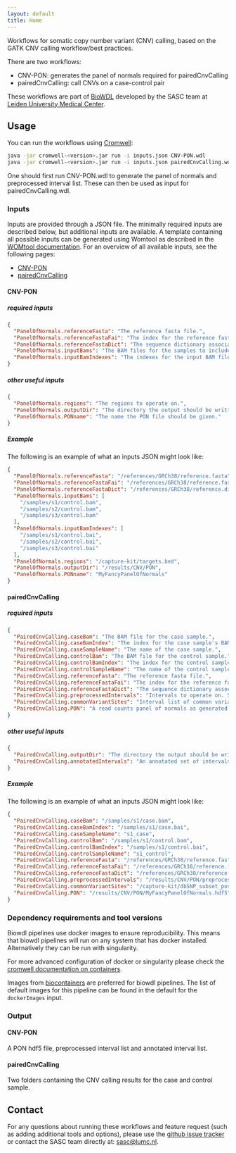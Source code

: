 ```yaml
---
layout: default
title: Home
---
```


Workflows for somatic copy number variant (CNV) calling, based on the 
GATK CNV calling workflow/best practices.

There are two workflows:
- CNV-PON: generates the panel of normals required for pairedCnvCalling
- pairedCnvCalling: call CNVs on a case-control pair

These workflows are part of [BioWDL](https://biowdl.github.io/)
developed by the SASC team at [Leiden University Medical Center](https://www.lumc.nl/).

## Usage
You can run the workflows using
[Cromwell](http://cromwell.readthedocs.io/en/stable/):
```bash
java -jar cromwell-<version>.jar run -i inputs.json CNV-PON.wdl
java -jar cromwell-<version>.jar run -i inputs.json pairedCnvCalling.wdl
```

One should first run CNV-PON.wdl to generate the panel of normals and
preprocessed interval list. These can then be used as input for
pairedCnvCalling.wdl.

### Inputs
Inputs are provided through a JSON file. The minimally required inputs are
described below, but additional inputs are available.
A template containing all possible inputs can be generated using
Womtool as described in the
[WOMtool documentation](http://cromwell.readthedocs.io/en/stable/WOMtool/).
For an overview of all available inputs, see the following pages:
- [CNV-PON](./CNV-PON-inputs.html)
- [pairedCnvCalling](pairedCnvCalling-inputs.html)

#### CNV-PON
##### required inputs
```json
{
  "PanelOfNormals.referenceFasta": "The reference fasta file.",
  "PanelOfNormals.referenceFastaFai": "The index for the reference fasta file.",
  "PanelOfNormals.referenceFastaDict": "The sequence dictionary associated with the reference fasta file.",
  "PanelOfNormals.inputBams": "The BAM files for the samples to include in the PON. May be empty so just the annotated intervals can be created.",
  "PanelOfNormals.inputBamIndexes": "The indexes for the input BAM files."
}
```

##### other useful inputs
```json
{
  "PanelOfNormals.regions": "The regions to operate on.",
  "PanelOfNormals.outputDir": "The directory the output should be written to.",
  "PanelOfNormals.PONname": "The name the PON file should be given."
}
```

##### Example
The following is an example of what an inputs JSON might look like:
```json
{
  "PanelOfNormals.referenceFasta": "/references/GRCh38/reference.fasta",
  "PanelOfNormals.referenceFastaFai": "/references/GRCh38/reference.fasta.fai",
  "PanelOfNormals.referenceFastaDict": "/references/GRCh38/reference.dict",
  "PanelOfNormals.inputBams": [
    "/samples/s1/control.bam",
    "/samples/s2/control.bam",
    "/samples/s3/control.bam"
  ],
  "PanelOfNormals.inputBamIndexes": [
    "/samples/s1/control.bai",
    "/samples/s2/control.bai",
    "/samples/s3/control.bai"
  ],
  "PanelOfNormals.regions": "/capture-kit/targets.bed",
  "PanelOfNormals.outputDir": "/results/CNV/PON",
  "PanelOfNormals.PONname": "MyFancyPanelOfNormals"
}
```

#### pairedCnvCalling
##### required inputs
```json
{
  "PairedCnvCalling.caseBam": "The BAM file for the case sample.",
  "PairedCnvCalling.caseBamIndex": "The index for the case sample's BAM file.",
  "PairedCnvCalling.caseSampleName": "The name of the case sample.",
  "PairedCnvCalling.controlBam": "The BAM file for the control sample.",
  "PairedCnvCalling.controlBamIndex": "The index for the control sample's BAM file.",
  "PairedCnvCalling.controlSampleName": "The name of the control sample.",
  "PairedCnvCalling.referenceFasta": "The reference fasta file.",
  "PairedCnvCalling.referenceFastaFai": "The index for the reference fasta file.",
  "PairedCnvCalling.referenceFastaDict": "The sequence dictionary associated with the reference fasta file.",
  "PairedCnvCalling.preprocessedIntervals": "Intervals to operate on. Should be produced by gatk PreprocessIntervals (eg. using CNV-PON.wdl).",
  "PairedCnvCalling.commonVariantSites": "Interval list of common variant sites (to retrieve the allelic counts for). Preferably a list variants from the sample being analysed. For targeted/exome sequencing the list should be limited to variants within the sequenced regions, due to memory usage.",
  "PairedCnvCalling.PON": "A read counts panel of normals as generated by gatk CreateReadCountPanelOfNormals (eg. using CNV-PON.wdl)."
}
```

##### other useful inputs
```json
{
  "PairedCnvCalling.outputDir": "The directory the output should be written to.",
  "PairedCnvCalling.annotatedIntervals": "An annotated set of intervals as generated by AnnotateIntervals (eg. using CNV-PON.wdl). Will be ignored if PON is provided."
}
```

##### Example
The following is an example of what an inputs JSON might look like:
```json
{
  "PairedCnvCalling.caseBam": "/samples/s1/case.bam",
  "PairedCnvCalling.caseBamIndex": "/samples/s1/case.bai",
  "PairedCnvCalling.caseSampleName": "s1_case",
  "PairedCnvCalling.controlBam": "/samples/s1/control.bam",
  "PairedCnvCalling.controlBamIndex": "/samples/s1/control.bai",
  "PairedCnvCalling.controlSampleName": "s1_control",
  "PairedCnvCalling.referenceFasta": "/references/GRCh38/reference.fasta",
  "PairedCnvCalling.referenceFastaFai": "/references/GRCh38/reference.fasta.fai",
  "PairedCnvCalling.referenceFastaDict": "/references/GRCh38/reference.dict",
  "PairedCnvCalling.preprocessedIntervals": "/results/CNV/PON/preprocessed.interval_list",
  "PairedCnvCalling.commonVariantSites": "/capture-kit/dbSNP_subset_positions.interval_list",
  "PairedCnvCalling.PON": "/results/CNV/PON/MyFancyPanelOfNormals.hdf5"
}
```

### Dependency requirements and tool versions
Biowdl pipelines use docker images to ensure  reproducibility. This
means that biowdl pipelines will run on any system that has docker
installed. Alternatively they can be run with singularity.

For more advanced configuration of docker or singularity please check
the [cromwell documentation on containers](
https://cromwell.readthedocs.io/en/stable/tutorials/Containers/).

Images from [biocontainers](https://biocontainers.pro) are preferred for
biowdl pipelines. The list of default images for this pipeline can be
found in the default for the `dockerImages` input.

### Output
#### CNV-PON
A PON hdf5 file, preprocessed interval list and annotated interval list.

#### pairedCnvCalling
Two folders containing the CNV calling results for the case and control sample.

## Contact
<p>
  <!-- Obscure e-mail address for spammers -->
For any questions about running these workflows and feature request (such as
adding additional tools and options), please use the
<a href='https://github.com/biowdl/gatk-CNVcalling/issues'>github issue tracker</a>
or contact the SASC team directly at: 
<a href='&#109;&#97;&#105;&#108;&#116;&#111;&#58;&#115;&#97;&#115;&#99;&#64;&#108;&#117;&#109;&#99;&#46;&#110;&#108;'>
&#115;&#97;&#115;&#99;&#64;&#108;&#117;&#109;&#99;&#46;&#110;&#108;</a>.
</p>

